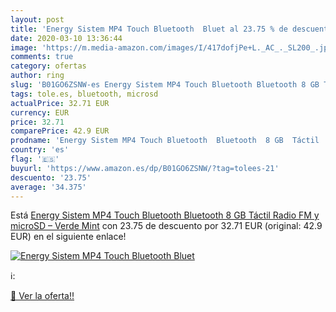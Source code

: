 ```yaml
---
layout: post
title: 'Energy Sistem MP4 Touch Bluetooth  Bluet al 23.75 % de descuento'
date: 2020-03-10 13:36:44
image: 'https://m.media-amazon.com/images/I/417dofjPe+L._AC_._SL200_.jpg'
comments: true
category: ofertas
author: ring
slug: 'B01GO6ZSNW-es Energy Sistem MP4 Touch Bluetooth Bluetooth 8 GB Táctil...'
tags: tole.es, bluetooth, microsd
actualPrice: 32.71 EUR
currency: EUR
price: 32.71
comparePrice: 42.9 EUR
prodname: 'Energy Sistem MP4 Touch Bluetooth  Bluetooth  8 GB  Táctil  Radio FM y microSD  – Verde Mint'
country: 'es'
flag: '🇪🇸'
buyurl: 'https://www.amazon.es/dp/B01GO6ZSNW/?tag=tolees-21'
descuento: '23.75'
average: '34.375'
---
```


Está [Energy Sistem MP4 Touch Bluetooth  Bluetooth  8 GB  Táctil  Radio FM y microSD  – Verde Mint](https://www.amazon.es/dp/B01GO6ZSNW/?tag=tolees-21) con 23.75 de descuento por 32.71 EUR (original: 42.9 EUR) en el siguiente enlace!

[![Energy Sistem MP4 Touch Bluetooth  Bluet](https://m.media-amazon.com/images/I/417dofjPe+L._AC_._SL200_.jpg)](https://www.amazon.es/dp/B01GO6ZSNW/?tag=tolees-21)

ℹ️:


[🛒 Ver la oferta!!](https://www.amazon.es/dp/B01GO6ZSNW/?tag=tolees-21)
